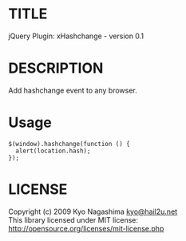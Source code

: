 TITLE
=====

jQuery Plugin: xHashchange - version 0.1

DESCRIPTION
===========

Add hashchange event to any browser.

Usage
=====

    $(window).hashchange(function () {
      alert(location.hash);
    });

LICENSE
=======

Copyright (c) 2009 Kyo Nagashima <kyo@hail2u.net>  
This library licensed under MIT license:  
http://opensource.org/licenses/mit-license.php  
